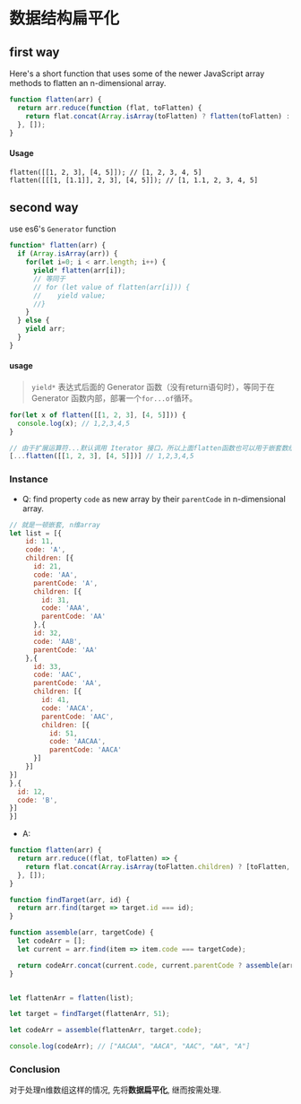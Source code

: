 # 数据结构扁平化

## first way
Here's a short function that uses some of the newer JavaScript array methods to flatten an n-dimensional array.

```javascript
function flatten(arr) {
  return arr.reduce(function (flat, toFlatten) {
    return flat.concat(Array.isArray(toFlatten) ? flatten(toFlatten) : toFlatten);
  }, []);
}
```

#### Usage

```
flatten([[1, 2, 3], [4, 5]]); // [1, 2, 3, 4, 5]
flatten([[[1, [1.1]], 2, 3], [4, 5]]); // [1, 1.1, 2, 3, 4, 5]
```

## second way

use es6's `Generator` function

```javascript
function* flatten(arr) {
  if (Array.isArray(arr)) {
    for(let i=0; i < arr.length; i++) {
      yield* flatten(arr[i]);
      // 等同于 
      // for (let value of flatten(arr[i])) {
      //    yield value;
      //}
    }
  } else {
    yield arr;
  }
}
```

#### usage

> `yield*` 表达式后面的 Generator 函数（没有return语句时），等同于在 Generator 函数内部，部署一个`for...of`循环。

```javascript
for(let x of flatten([[1, 2, 3], [4, 5]])) {
  console.log(x); // 1,2,3,4,5
}

// 由于扩展运算符...默认调用 Iterator 接口，所以上面flatten函数也可以用于嵌套数组的平铺。
[...flatten([[1, 2, 3], [4, 5]])] // 1,2,3,4,5
```


### Instance

- Q: find property `code` as new array by their `parentCode` in n-dimensional array.

```javascript
// 就是一顿嵌套, n维array
let list = [{
	id: 11,
	code: 'A',
	children: [{
	  id: 21,
	  code: 'AA',
	  parentCode: 'A',
	  children: [{
	    id: 31,
        code: 'AAA',
	    parentCode: 'AA'
	  },{
	  id: 32,
	  code: 'AAB',
	  parentCode: 'AA'
	},{
	  id: 33,
	  code: 'AAC',
      parentCode: 'AA',
	  children: [{
		id: 41,
		code: 'AACA',
		parentCode: 'AAC',
		children: [{
		  id: 51,
		  code: 'AACAA',
		  parentCode: 'AACA'
	  }]
    }]
}]
},{
  id: 12,
  code: 'B',
}]
}]
```

- A: 

```javascript
function flatten(arr) {
  return arr.reduce((flat, toFlatten) => {
    return flat.concat(Array.isArray(toFlatten.children) ? [toFlatten, ...flatten(toFlatten.children)] : toFlatten);
  }, []);
}

function findTarget(arr, id) {
  return arr.find(target => target.id === id);
}

function assemble(arr, targetCode) {
  let codeArr = [];
  let current = arr.find(item => item.code === targetCode);

  return codeArr.concat(current.code, current.parentCode ? assemble(arr, current.parentCode) : []);
}


let flattenArr = flatten(list);

let target = findTarget(flattenArr, 51);

let codeArr = assemble(flattenArr, target.code);

console.log(codeArr); // ["AACAA", "AACA", "AAC", "AA", "A"]
```

### Conclusion

对于处理n维数组这样的情况, 先将**数据扁平化**, 继而按需处理.